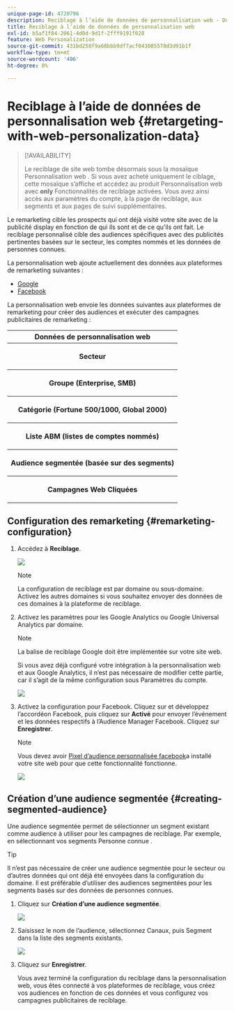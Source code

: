 ```yaml
---
unique-page-id: 4720796
description: Reciblage à l’aide de données de personnalisation web - Documents Marketo - Documentation du produit
title: Reciblage à l’aide de données de personnalisation web
exl-id: b5af1f84-2061-4d0d-9d1f-2fff9191f028
feature: Web Personalization
source-git-commit: 431bd258f9a68bbb9df7acf043085578d3d91b1f
workflow-type: tm+mt
source-wordcount: '406'
ht-degree: 0%

---
```


# Reciblage à l’aide de données de personnalisation web {#retargeting-with-web-personalization-data}

>[!AVAILABILITY]
>
>Le reciblage de site web tombe désormais sous la mosaïque Personnalisation web . Si vous avez acheté uniquement le ciblage, cette mosaïque s’affiche et accédez au produit Personnalisation web avec **only** Fonctionnalités de reciblage activées. Vous avez ainsi accès aux paramètres du compte, à la page de reciblage, aux segments et aux pages de suivi supplémentaires.

Le remarketing cible les prospects qui ont déjà visité votre site avec de la publicité display en fonction de qui ils sont et de ce qu’ils ont fait. Le reciblage personnalisé cible des audiences spécifiques avec des publicités pertinentes basées sur le secteur, les comptes nommés et les données de personnes connues.

La personnalisation web ajoute actuellement des données aux plateformes de remarketing suivantes :

* [Google](/help/marketo/product-docs/web-personalization/website-retargeting/personalized-remarketing-in-google.md)
* [Facebook](/help/marketo/product-docs/web-personalization/website-retargeting/personalized-remarketing-in-facebook.md)

La personnalisation web envoie les données suivantes aux plateformes de remarketing pour créer des audiences et exécuter des campagnes publicitaires de remarketing :

<table> 
 <tbody> 
  <tr> 
   <th colspan="1">Données de personnalisation web</th> 
  </tr> 
  <tr> 
   <th><p>Secteur</p></th> 
  </tr> 
  <tr> 
   <th><p>Groupe (Enterprise, SMB)</p></th> 
  </tr> 
  <tr> 
   <th><p>Catégorie (Fortune 500/1000, Global 2000)</p></th> 
  </tr> 
  <tr> 
   <th><p>Liste ABM (listes de comptes nommés)</p></th> 
  </tr> 
  <tr> 
   <th><p>Audience segmentée (basée sur des segments)</p></th> 
  </tr> 
  <tr> 
   <th><p>Campagnes Web Cliquées</p></th> 
  </tr> 
 </tbody> 
</table>

## Configuration des remarketing {#remarketing-configuration}

1. Accédez à **Reciblage**.

   ![](assets/one.png)

   >[!NOTE]
   >
   >La configuration de reciblage est par domaine ou sous-domaine. Activez les autres domaines si vous souhaitez envoyer des données de ces domaines à la plateforme de reciblage.

1. Activez les paramètres pour les Google Analytics ou Google Universal Analytics par domaine.

   >[!NOTE]
   >
   >La balise de reciblage Google doit être implémentée sur votre site web.
   >
   >Si vous avez déjà configuré votre intégration à la personnalisation web et aux Google Analytics, il n’est pas nécessaire de modifier cette partie, car il s’agit de la même configuration sous Paramètres du compte.

   ![](assets/two.png)

1. Activez la configuration pour Facebook. Cliquez sur et développez l’accordéon Facebook, puis cliquez sur **Activé** pour envoyer l’événement et les données respectifs à l’Audience Manager Facebook. Cliquez sur **Enregistrer**.

   >[!NOTE]
   >
   >Vous devez avoir [Pixel d’audience personnalisée facebook](https://developers.facebook.com/docs/ads-for-websites/website-custom-audiences/getting-started#install-the-pixel)a installé votre site web pour que cette fonctionnalité fonctionne.

   ![](assets/three.png)

## Création d’une audience segmentée {#creating-segmented-audience}

Une audience segmentée permet de sélectionner un segment existant comme audience à utiliser pour les campagnes de reciblage. Par exemple, en sélectionnant vos segments Personne connue .

>[!TIP]
>
>Il n’est pas nécessaire de créer une audience segmentée pour le secteur ou d’autres données qui ont déjà été envoyées dans la configuration du domaine. Il est préférable d’utiliser des audiences segmentées pour les segments basés sur des données de personnes connues.

1. Cliquez sur **Création d’une audience segmentée**.

   ![](assets/image2015-1-15-16-3a36-3a38.png)

1. Saisissez le nom de l’audience, sélectionnez Canaux, puis Segment dans la liste des segments existants.

   ![](assets/image2015-1-15-16-3a40-3a17.png)

1. Cliquez sur **Enregistrer**.

   Vous avez terminé la configuration du reciblage dans la personnalisation web, vous êtes connecté à vos plateformes de reciblage, vous créez vos audiences en fonction de ces données et vous configurez vos campagnes publicitaires de reciblage.
